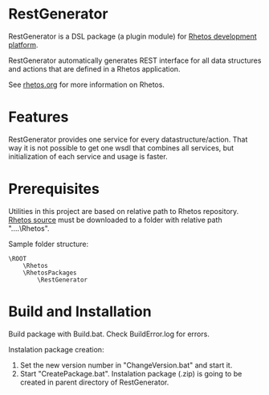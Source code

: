 RestGenerator
=================

RestGenerator is a DSL package (a plugin module) for [Rhetos development platform](https://github.com/Rhetos/Rhetos).

RestGenerator automatically generates REST interface for all data structures and actions that are defined in a Rhetos application.

See [rhetos.org](http://www.rhetos.org/) for more information on Rhetos.

Features
========

RestGenerator provides one service for every datastructure/action.
That way it is not possible to get one wsdl that combines all services, but initialization of each service and usage is faster.

Prerequisites
=============

Utilities in this project are based on relative path to Rhetos repository. [Rhetos source](https://github.com/Rhetos/Rhetos) must be downloaded to a folder with relative path "..\..\Rhetos". 

Sample folder structure:
 
	\ROOT
		\Rhetos
		\RhetosPackages
			\RestGenerator


Build and Installation
======================

Build package with Build.bat. Check BuildError.log for errors.

Instalation package creation:

1. Set the new version number in "ChangeVersion.bat" and start it.
2. Start "CreatePackage.bat". Instalation package (.zip) is going to be created in parent directory of RestGenerator.